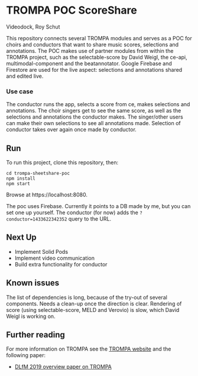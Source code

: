 # TROMPA POC ScoreShare
Videodock, Roy Schut

This repository connects several TROMPA modules and serves as a POC for choirs and conductors that want to share music scores, selections and annotations.
The POC makes use of partner modules from within the TROMPA project, such as the selectable-score by David Weigl, the ce-api, multimodal-component and the beatannotator.
Google Firebase and Firestore are used for the live aspect: selections and annotations shared and edited live.

### Use case
The conductor runs the app, selects a score from ce, makes selections and annotations.
The choir singers get to see the same score, as well as the selections and annotations the conductor makes.
The singer/other users can make their own selections to see all annotations made. Selection of conductor takes over again once made by conductor.

## Run
To run this project, clone this repository, then:
```
cd trompa-sheetshare-poc
npm install
npm start
```
Browse at https://localhost:8080.

The poc uses Firebase. Currently it points to a DB made by me, but you can set one up yourself.
The conductor (for now) adds the `?conductor=1433622342352` query to the URL.

## Next Up
- Implement Solid Pods
- Implement video communication
- Build extra functionality for conductor

## Known issues
The list of dependencies is long, because of the try-out of several components. Needs a clean-up once the direction is clear.
Rendering of score (using selectable-score, MELD and Verovio) is slow, which David Weigl is working on.

## Further reading
For more information on TROMPA see the [TROMPA website](https://trompamusic.eu) and the following paper:

* [DLfM 2019 overview paper on TROMPA](https://dl.acm.org/doi/10.1145/3358664.3358666)